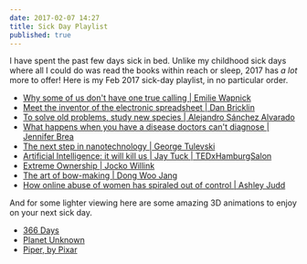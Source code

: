 ```yaml
---
date: 2017-02-07 14:27
title: Sick Day Playlist
published: true
---
```


I have spent the past few days sick in bed. Unlike my childhood sick days where all I could do was read the books within reach or sleep, 2017 has *a lot* more to offer! Here is my Feb 2017 sick-day playlist, in no particular order. 

- [Why some of us don't have one true calling | Emilie Wapnick](https://m.youtube.com/watch?v=4sZdcB6bjI8)
- [Meet the inventor of the electronic spreadsheet | Dan Bricklin](https://m.youtube.com/watch?v=YDvbDiJZpy0)
- [To solve old problems, study new species | Alejandro Sánchez Alvarado](https://m.youtube.com/watch?v=xsU10fX0aC0)
- [What happens when you have a disease doctors can't diagnose | Jennifer Brea](https://m.youtube.com/watch?v=Fb3yp4uJhq0)
- [The next step in nanotechnology | George Tulevski](https://m.youtube.com/watch?v=Ds_rzoyyfF0)
- [Artificial Intelligence: it will kill us | Jay Tuck | TEDxHamburgSalon](https://m.youtube.com/watch?v=BrNs0M77Pd4)
- [Extreme Ownership | Jocko Willink](https://m.youtube.com/watch?v=ljqra3BcqWM)
- [The art of bow-making | Dong Woo Jang](https://m.youtube.com/watch?v=WfTZ5iIUn4s)
- [How online abuse of women has spiraled out of control | Ashley Judd](https://m.youtube.com/watch?v=GSf6nij-SdA)

And for some lighter viewing here are some amazing 3D animations to enjoy on your next sick day. 

- [366 Days](https://m.youtube.com/watch?v=vkzDd3QS3cc)
- [Planet Unknown](https://m.youtube.com/watch?v=Ft2gcUQ_yag)
- [Piper, by Pixar](https://m.youtube.com/watch?v=QVGeilNsJFU)


